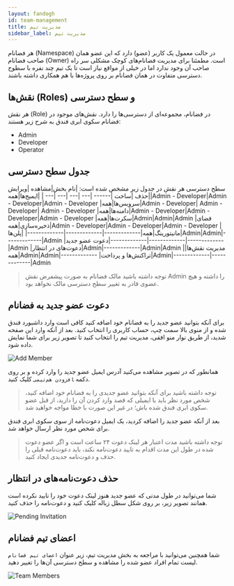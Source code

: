 ```yaml
---
layout: fandogh
id: team-management
title: مدیریت تیم
sidebar_label: مدیریت تیم
---
```

هر فضانام (‌Namespace) در حالت معمول یک کاربر (عضو) دارد که این عضو همان صاحب فضانام (Owner) است. مطمئنا برای مدیریت فضانام‌های کوچک مشکلی سر راه صاحب آن وجود ندارد اما در خیلی از مواقع نیاز است تا یک تیم چند نفره با سطوح دسترسی متفاوت در همان فضانام بر روی پروژه‌ها با هم همکاری داشته باشند.


## نقش‌ها (Roles) و سطح دسترسی
هر نقش (Role) در فضانام، مجموعه‌ای از دسترسی‌ها را دارد. نقش‌‌های موجود در فضانام سکوی ابری فندق به شرح زیر هستند:

* Admin
* Developer
* Operator

## جدول سطح دسترسی
سطح دسترسی هر نقش در جدول زیر مشخص شده است:
|نام بخش|مشاهده |ویرایش |حذف |ساخت 
|------	|--- |--- |--- |--- |
|ایمیج‌ها|همه|Admin - Developer|Admin - Developer|Admin - Developer
|سرویس‌ها|همه|Admin - Developer| Admin - Developer| Admin - Developer
|دامنه‌ها|همه|Admin - Developer|Admin - Developer|Admin - Developer
|سکرت‌ها|همه|Admin|Admin|Admin
|فضای ذخیره‌سازی|همه|Admin - Developer|Admin - Developer|Admin - Developer
|مانیتورینگ|همه|-------------|-------------|-------------|
|پلن‌ها|Admin|Admin|-------------|Admin
|دعوت عضو جدید|-------------|-------------|-------------|Admin
|دعوت‌های در انتظار|Admin|-------------|Admin|Admin
|مدیریت نقش‌ها|همه|Admin|Admin|-------------
|تراکنش‌ها و پرداخت|Admin|-------------|-------------|Admin


>توجه داشته باشید مالک فضانام به صورت پیشفرض نقش Admin را داشته و هیچ عضوی قادر به تغییر سطح دسترسی مالک نخواهد بود.

## دعوت عضو جدید به فضانام
برای آنکه بتوانید عضو جدید را به فضانام خود اضافه کنید کافی است وارد داشبورد فندق شده و از منوی بالا سمت چپ، حساب کاربری را انتخاب کنید.
بعد از آنکه وارد این صفحه شدید، از طریق نوار منو افقی، مدیریت تیم را انتخاب کنید تا تصویر زیر برای شما نمایش داده شود.

![Add Member](/img/docs/add-member.png "Add Member")

همانطور که در تصویر مشاهده می‌کنید آدرس ایمیل عضو جدید را وارد کرده و بر روی دکمه ‍‍`افزودن هم‌تیمی` کلیک کنید.

>توجه داشته باشید برای آنکه بتوانید عضو جدیدی را به فضانام خود اضافه کنید، شخص مورد نظر باید با ایمیلی که قصد وارد کردن آن را دارید، از قبل عضو سکوی ابری فندق شده باش؛ در غیر این صورت با خطا مواجه خواهید شد.

بعد از آنکه عضو جدید را اضافه کردید، یک ایمیل دعوت‌نامه از سوی سکوی ابری فندق برای شخص مورد نظر ارسال خواهد شد.

>توجه داشته باشید مدت اعتبار هر لینک دعوت ۲۴ ساعت است و اگر عضو دعوت شده در طول این مدت اقدام به تایید دعوت‌نامه نکند، باید دعوت‌نامه قبلی را حذف و دعوت‌نامه جدیدی ایجاد کنید.

## حذف دعوت‌نامه‌های در انتظار
شما می‌توانید در طول مدتی که عضو جدید هنوز لینک دعوت خود را تایید نکرده است همانند تصویر زیر، بر روی شکل سطل زباله کلیک کنید و دعوت‌نامه را حذف کنید.

![Pending Invitation](/img/docs/pending-invitation.png "Pending Invitation")


## اعضای تیم فضانام
شما همچنین می‌توانید با مراجعه به بخش مدیریت تیم، زیر عنوان `اعضای تیم‌ فضانام` لیست تمام افراد عضو شده را مشاهده و سطح دسترسی آن‌ها را تغییر دهید.

![Team Members](/img/docs/team-members.png "Team Members")
